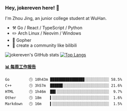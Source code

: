 ### Hey, jokereven here! 👋

I'm Zhou Jing, an junior college student at WuHan.

-   :hammer_and_pick: Go / React / TypeScript / Python
-   :pencil2: Arch Linux / Neovim / Windows
-   :seedling: Gopher
-   :thought_balloon: create a community like bilibili

![jokereven's GitHub stats](https://github-readme-stats.vercel.app/api?username=jokereven&show_icons=true)
[![Top Langs](https://github-readme-stats.vercel.app/api/top-langs/?username=jokereven&layout=compact)](https://github.com/anuraghazra/github-readme-stats)

<!-- waka-box start -->
#### <a href="https://gist.github.com/9f8118785e2d128d746db5f61b0e0a2a" target="_blank">📊 每周工作报告</a>
```text
Go         🕓 10h43m ███████████████▊░░░░░░░░░░░ 58.5%
C++        🕓 3h57m  █████▊░░░░░░░░░░░░░░░░░░░░░ 21.6%
HTML       🕓 1h46m  ██▌░░░░░░░░░░░░░░░░░░░░░░░░  9.7%
Other      🕓 18m    ▍░░░░░░░░░░░░░░░░░░░░░░░░░░  1.6%
Markdown   🕓 16m    ▍░░░░░░░░░░░░░░░░░░░░░░░░░░  1.5%
```
<!-- Powered by https://github.com/journey-ad/waka-box-go . -->
<!-- waka-box end -->
